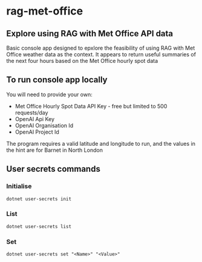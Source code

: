 # rag-met-office

## Explore using RAG with Met Office API data

Basic console app designed to epxlore the feasibility of using RAG with Met Office weather data as the context. It appears to return useful summaries of the next four hours based on the Met Office hourly spot data

## To run console app locally

You will need to provide your own:

* Met Office Hourly Spot Data API Key - free but limited to 500 requests/day
* OpenAI Api Key
* OpenAI Organisation Id
* OpenAI Project Id

The program requires a valid latitude and longitude to run, and the values in the hint are for Barnet in North London

## User secrets commands

### Initialise
```console
dotnet user-secrets init
```

### List
```console
dotnet user-secrets list
```

### Set
```console
dotnet user-secrets set "<Name>" "<Value>"
```